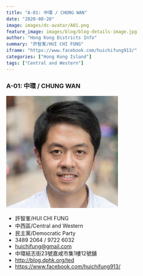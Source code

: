 ```yaml
---
title: "A-01: 中環 / CHUNG WAN"
date: "2020-08-20"
image: images/dc-avatar/A01.png
feature_image: images/blog/blog-details-image.jpg
author: "Hong Kong Districts Info"
summary: "許智峯/HUI CHI FUNG"
iframe: "https://www.facebook.com/huichifung913/"
categories: ["Hong Kong Island"]
tags: ["Central and Western"]
---
```


### A-01: 中環 / CHUNG WAN  
![](/images/dc-avatar/A01.png)  

 - 許智峯/HUI CHI FUNG  
 - 中西區/Central and Western  
 - 民主黨/Democratic Party  
 - 3489 2064 / 9722 6032  
 - huichifung@gmail.com  
 - 中環結志街23號嘉咸市集1樓12號舖  
 - http://blog.dphk.org/ted  
 - https://www.facebook.com/huichifung913/
